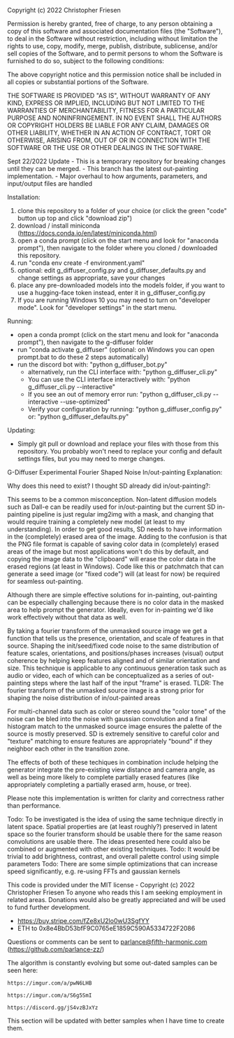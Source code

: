 Copyright (c) 2022 Christopher Friesen

Permission is hereby granted, free of charge, to any person obtaining a copy
of this software and associated documentation files (the "Software"), to deal
in the Software without restriction, including without limitation the rights
to use, copy, modify, merge, publish, distribute, sublicense, and/or sell
copies of the Software, and to permit persons to whom the Software is
furnished to do so, subject to the following conditions:

The above copyright notice and this permission notice shall be included in all
copies or substantial portions of the Software.

THE SOFTWARE IS PROVIDED "AS IS", WITHOUT WARRANTY OF ANY KIND, EXPRESS OR
IMPLIED, INCLUDING BUT NOT LIMITED TO THE WARRANTIES OF MERCHANTABILITY,
FITNESS FOR A PARTICULAR PURPOSE AND NONINFRINGEMENT. IN NO EVENT SHALL THE
AUTHORS OR COPYRIGHT HOLDERS BE LIABLE FOR ANY CLAIM, DAMAGES OR OTHER
LIABILITY, WHETHER IN AN ACTION OF CONTRACT, TORT OR OTHERWISE, ARISING FROM,
OUT OF OR IN CONNECTION WITH THE SOFTWARE OR THE USE OR OTHER DEALINGS IN THE
SOFTWARE.


Sept 22/2022 Update - This is a temporary repository for breaking changes until they can be merged.
                    - This branch has the latest out-painting implementation.
                    - Major overhaul to how arguments, parameters, and input/output files are handled


Installation:
 1)  clone this repository to a folder of your choice (or click the green "code" button up top and click "download zip")
 2)  download / install miniconda (https://docs.conda.io/en/latest/miniconda.html)
 3)  open a conda prompt (click on the start menu and look for "anaconda prompt"),
     then navigate to the folder where you cloned / downloaded this repository.
 4)  run "conda env create -f environment.yaml"
 5)  optional: edit g_diffuser_config.py and g_diffuser_defaults.py and change settings as appropriate, save your changes
 6)  place any pre-downloaded models into the models folder, if you want to use a hugging-face token instead, enter it in g_diffuser_config.py
 7)  If you are running Windows 10 you may need to turn on "developer mode". Look for "developer settings" in the start menu.
 
 Running:
 - open a conda prompt (click on the start menu and look for "anaconda prompt"), then navigate to the g-diffuser folder
 - run "conda activate g_diffuser" (optional: on Windows you can open prompt.bat to do these 2 steps automatically)
 - run the discord bot with: "python g_diffuser_bot.py"
   - alternatively, run the CLI interface with: "python g_diffuser_cli.py"
   - You can use the CLI interface interactively with: "python g_diffuser_cli.py --interactive"
   - If you see an out of memory error run: "python g_diffuser_cli.py --interactive --use-optimized"
   - Verify your configuration by running: "python g_diffuser_config.py" or: "python g_diffuser_defaults.py"

Updating:
 - Simply git pull or download and replace your files with those from this repository. You probably won't need to replace your config and default settings files, but you may need to merge changes.
 
 
 G-Diffuser Experimental Fourier Shaped Noise In/out-painting Explanation:
 
 
  Why does this need to exist? I thought SD already did in/out-painting?:
 
 This seems to be a common misconception. Non-latent diffusion models such as Dall-e can be readily used for in/out-painting
 but the current SD in-painting pipeline is just regular img2img with a mask, and changing that would require training a
 completely new model (at least to my understanding). In order to get good results, SD needs to have information in the
 (completely) erased area of the image. Adding to the confusion is that the PNG file format is capable of saving color data in
 (completely) erased areas of the image but most applications won't do this by default, and copying the image data to the "clipboard"
 will erase the color data in the erased regions (at least in Windows). Code like this or patchmatch that can generate a
 seed image (or "fixed code") will (at least for now) be required for seamless out-painting.
 
 Although there are simple effective solutions for in-painting, out-painting can be especially challenging because there is no color data
 in the masked area to help prompt the generator. Ideally, even for in-painting we'd like work effectively without that data as well.

 By taking a fourier transform of the unmasked source image we get a function that tells us the presence, orientation, and scale of features
 in that source. Shaping the init/seed/fixed code noise to the same distribution of feature scales, orientations, and positions/phases
 increases (visual) output coherence by helping keep features aligned and of similar orientation and size. This technique is applicable to any continuous
 generation task such as audio or video, each of which can be conceptualized as a series of out-painting steps where the last half of the input "frame" is erased.
 TLDR: The fourier transform of the unmasked source image is a strong prior for shaping the noise distribution of in/out-painted areas
 
 For multi-channel data such as color or stereo sound the "color tone" of the noise can be bled into the noise with gaussian convolution and
 a final histogram match to the unmasked source image ensures the palette of the source is mostly preserved. SD is extremely sensitive to
 careful color and "texture" matching to ensure features are appropriately "bound" if they neighbor each other in the transition zone.
 
 The effects of both of these techiques in combination include helping the generator integrate the pre-existing view distance and camera angle,
 as well as being more likely to complete partially erased features (like appropriately completing a partially erased arm, house, or tree).
 
 Please note this implementation is written for clarity and correctness rather than performance.
 
 Todo: To be investigated is the idea of using the same technique directly in latent space. Spatial properties are (at least roughly?) preserved
 in latent space so the fourier transform should be usable there for the same reason convolutions are usable there. The ideas presented here
 could also be combined or augmented with other existing techniques.
 Todo: It would be trivial to add brightness, contrast, and overall palette control using simple parameters
 Todo: There are some simple optimizations that can increase speed significantly, e.g. re-using FFTs and gaussian kernels

 This code is provided under the MIT license -  Copyright (c) 2022 Christopher Friesen
 To anyone who reads this I am seeking employment in related areas.
 Donations would also be greatly appreciated and will be used to fund further development.
 * https://buy.stripe.com/fZe8xU2lo0wU3SgfYY
 * ETH to 0x8e4BbD53bfF9C0765eE1859C590A5334722F2086
 
 Questions or comments can be sent to parlance@fifth-harmonic.com (https://github.com/parlance-zz/)
 
 The algorithm is constantly evolving but some out-dated samples can be seen here:
 
    https://imgur.com/a/pwN6LHB
    
    https://imgur.com/a/S6g5SmI
    
    https://discord.gg/jS4vzBJxYz
    
    
 This section will be updated with better samples when I have time to create them.

